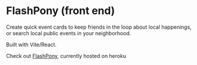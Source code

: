 # FlashPony (front end)

Create quick event cards to keep friends in the loop about local happenings, or search local public events in your neighborhood.

Built with Vite/React.

Check out [FlashPony](https://fp-client-107bc916594c.herokuapp.com/), currently hosted on heroku
